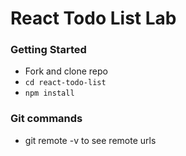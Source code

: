 # React Todo List Lab

### Getting Started

- Fork and clone repo
- `cd react-todo-list`
- `npm install`

### Git commands 
- git remote -v to see remote urls

